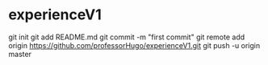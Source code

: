 # experienceV1
git init
git add README.md
git commit -m "first commit"
git remote add origin https://github.com/professorHugo/experienceV1.git
git push -u origin master